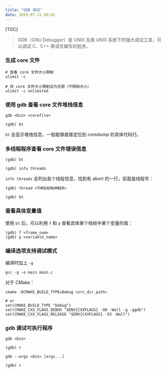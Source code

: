 ```yaml
---
title: "GDB 调试"
date: 2019-07-22 00:01
---
```


[TOC]

> GDB（GNU Debugger）是 UNIX 及类 UNIX 系统下的强大调试工具，可以调试 C、C++ 等语言编写的程序。

### 生成 core 文件

```
# 查看 core 文件大小限制
ulimit -c

# 将 core 文件大小限制设为无限（不限制大小）
ulimit -c unlimited
```

### 使用 gdb 查看 core 文件堆栈信息

```
gdb <bin> <corefile>

(gdb) bt
```

`bt` 会显示堆栈信息，一般能够直接定位到 coredump 的具体代码行。

### 多线程程序查看 core 文件错误信息

```
(gdb) bt

(gdb) info threads
```

`info threads` 会列出各个线程信息，找到有 abort 的一行，前面是线程号：

```
(gdb) thread <THREADNUMBER>

(gdb) bt
```

### 查看具体变量值

使用 `bt` 后，可以利用 `f` 和 `p` 查看具体某个栈帧中某个变量的值：

```
(gdb) f <frame_num>
(gdb) p <variable_name>
```

### 编译选项支持调试模式

编译时加上 `-g`

```
gcc -g -o main main.c
```

对于 CMake：

```
cmake -DCMAKE_BUILD_TYPE=Debug <src_dir_path>

# or
set(CMAKE_BUILD_TYPE "Debug")
set(CMAKE_CXX_FLAGS_DEBUG "$ENV{CXXFLAGS} -O0 -Wall -g -ggdb")
set(CMAKE_CXX_FLAGS_RELEASE "$ENV{CXXFLAGS} -O3 -Wall")
```


### gdb 调试可执行程序

```
gdb <bin>

(gdb) r
```

```
gdb --args <bin> [args...]

(gdb) r
```
